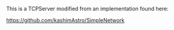 
This is a TCPServer modified from an implementation
found here: 

https://github.com/kashimAstro/SimpleNetwork
